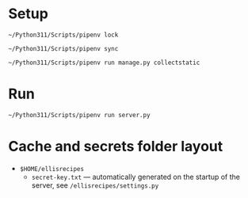 # Setup

```
~/Python311/Scripts/pipenv lock
```

```
~/Python311/Scripts/pipenv sync
```

```
~/Python311/Scripts/pipenv run manage.py collectstatic
```

# Run

```
~/Python311/Scripts/pipenv run server.py
```

# Cache and secrets folder layout

- `$HOME/ellisrecipes`
    - `secret-key.txt` &mdash; automatically generated on the startup of the server, see `/ellisrecipes/settings.py`